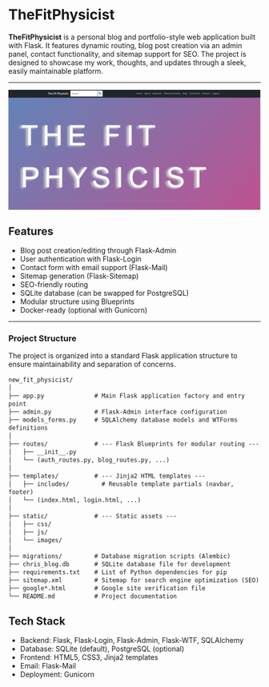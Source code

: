 # TheFitPhysicist

**TheFitPhysicist** is a personal blog and portfolio-style web application built with Flask. It features dynamic routing, blog post creation via an admin panel, contact functionality, and sitemap support for SEO. The project is designed to showcase my work, thoughts, and updates through a sleek, easily maintainable platform.

---
<a href="https://github.com/c-lombardi23/thefitphysicist.onrender.com">
  <img align="center" width="950" src="screenshot.png" alt="Screenshot">
</a>

## Features

-  Blog post creation/editing through Flask-Admin
-  User authentication with Flask-Login
-  Contact form with email support (Flask-Mail)
-  Sitemap generation (Flask-Sitemap)
-  SEO-friendly routing
-  SQLite database (can be swapped for PostgreSQL)
-  Modular structure using Blueprints
-  Docker-ready (optional with Gunicorn)

---

###  Project Structure

The project is organized into a standard Flask application structure to ensure maintainability and separation of concerns.

```
new_fit_physicist/
│
├── app.py              # Main Flask application factory and entry point
├── admin.py            # Flask-Admin interface configuration
├── models_forms.py     # SQLAlchemy database models and WTForms definitions
│
├── routes/             # --- Flask Blueprints for modular routing ---
│   ├── __init__.py
│   └── (auth_routes.py, blog_routes.py, ...)
│
├── templates/          # --- Jinja2 HTML templates ---
│   ├── includes/         # Reusable template partials (navbar, footer)
│   └── (index.html, login.html, ...)
│
├── static/             # --- Static assets ---
│   ├── css/
│   ├── js/
│   └── images/
│
├── migrations/         # Database migration scripts (Alembic)
├── chris_blog.db       # SQLite database file for development
├── requirements.txt    # List of Python dependencies for pip
├── sitemap.xml         # Sitemap for search engine optimization (SEO)
├── google*.html        # Google site verification file
└── README.md           # Project documentation
```

## Tech Stack
- Backend: Flask, Flask-Login, Flask-Admin, Flask-WTF, SQLAlchemy
- Database: SQLite (default), PostgreSQL (optional)
- Frontend: HTML5, CSS3, Jinja2 templates
- Email: Flask-Mail
- Deployment: Gunicorn

